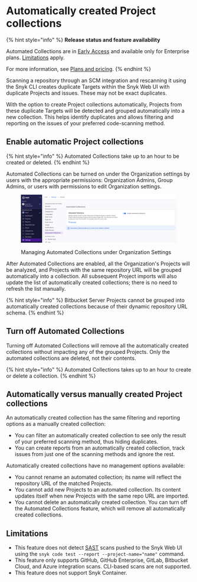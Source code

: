 # Automatically created Project collections

{% hint style="info" %}
**Release status and feature availability**

Automated Collections are in [Early Access](../../getting-started/snyk-release-process.md) and available only for Enterprise plans. [Limitations](automatically-created-project-collections.md#limitations) apply.

For more information, see [Plans and pricing](https://snyk.io/plans).
{% endhint %}

Scanning a repository through an SCM integration and rescanning it using the Snyk CLI creates duplicate Targets within the Snyk Web UI with duplicate Projects and issues. These may not be exact duplicates.&#x20;

With the option to create Project collections automatically, Projects from these duplicate Targets will be detected and grouped automatically into a new collection. This helps identify duplicates and allows filtering and reporting on the issues of your preferred code-scanning method.

## Enable automatic Project collections

{% hint style="info" %}
Automated Collections take up to an hour to be created or deleted.
{% endhint %}

Automated Collections can be turned on under the Organization settings by users with the appropriate permissions: Organization Admins, Group Admins, or users with permissions to edit Organization settings.

<figure><img src="../../.gitbook/assets/enable auto-collections.png" alt="Managing Automated Collections under Organization Settings"><figcaption><p>Managing Automated Collections under Organization Settings</p></figcaption></figure>

After Automated Collections are enabled, all the Organization's Projects will be analyzed, and Projects with the same repository URL will be grouped automatically into a collection. All subsequent Project imports will also update the list of automatically created collections; there is no need to refresh the list manually.&#x20;

{% hint style="info" %}
Bitbucket Server Projects cannot be grouped into automatically created collections because of their dynamic repository URL schema.
{% endhint %}

## Turn off Automated Collections

Turning off Automated Collections will remove all the automatically created collections without impacting any of the grouped Projects. Only the automated collections are deleted, not their contents.

{% hint style="info" %}
Automated Collections takes up to an hour to create or delete a collection.
{% endhint %}

## Automatically versus manually created Project collections

An automatically created collection has the same filtering and reporting options as a manually created collection:

* You can filter an automatically created collection to see only the result of your preferred scanning method, thus hiding duplicates.
* You can create reports from an automatically created collection, track issues from just one of the scanning methods and ignore the rest.

Automatically created collections have no management options available:

* You cannot rename an automated collection; its name will reflect the repository URL of the matched Projects.
* You cannot add new Projects to an automated collection. Its content updates itself when new Projects with the same repo URL are imported.
* You cannot delete an automatically created collection. You can turn off the Automated Collections feature, which will remove all automatically created collections.

## Limitations

* This feature does not detect [SAST](../../getting-started/glossary.md#sast) scans pushed to the Snyk Web UI using the `snyk code test --report --project-name="name"` command.
* This feature only supports GitHub, GitHub Enterprise, GitLab, Bitbucket Cloud, and Azure integration scans. CLI-based scans are not supported.
* This feature does not support Snyk Container.
